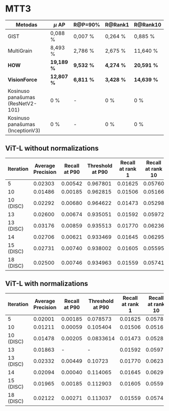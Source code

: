 # MTT3

| **Metodas**                       | **$\mu$ AP**  | **R@P=90\%** | **R@Rank1**  | **R@Rank10**  |
|-----------------------------------|---------------|--------------|--------------|---------------|
| GIST                              | 0,088 \%      | 0,007 \%     | 0,264 \%     | 0,885 \%      |
| MultiGrain                        | 8,493 \%      | 2,786 \%     | 2,675 \%     | 11,640 \%     |
| **HOW**                           | **19,189 \%** | **9,532 \%** | **4,274 \%** | **20,591 \%** |
| **VisionForce**                   | **12,807 \%** | **6,811 \%** | **3,428 \%** | **14,639 \%** |
| Kosinuso panašumas (ResNetV2-101) | 0 \%          | -            | 0 \%         | 0 \%          |
| Kosinuso panašumas (InceptionV3)  | 0 \%          | -            | 0 \%         | 0 \%          |

## ViT-L without normalizations

| **Iteration** | **Average Precision** | **Recall at P90** | **Threshold at P90** | **Recall at rank 1** | **Recall at rank 10** |
|---------------|-----------------------|-------------------|----------------------|----------------------|-----------------------|
| 5             | 0.02303               | 0.00542           | 0.967801             | 0.01625              | 0.05760               |
| 10            | 0.01486               | 0.00185           | 0.962815             | 0.01506              | 0.05166               |
| 10 (DISC)     | 0.02292               | 0.00680           | 0.964622             | 0.01473              | 0.05298               |
| 13            | 0.02600               | 0.00674           | 0.935051             | 0.01592              | 0.05972               |
| 13 (DISC)     | 0.03176               | 0.00859           | 0.935513             | 0.01770              | 0.06236               |
| 14            | 0.02706               | 0.00621           | 0.933469             | 0.01645              | 0.06295               |
| 15 (DISC)     | 0.02731               | 0.00740           | 0.938002             | 0.01605              | 0.05595               |
| 18 (DISC)     | 0.02500               | 0.00746           | 0.934963             | 0.01559              | 0.05741               |

## ViT-L with normalizations

| **Iteration** | **Average Precision** | **Recall at P90** | **Threshold at P90** | **Recall at rank 1** | **Recall at rank 10** |
|---------------|-----------------------|-------------------|----------------------|----------------------|-----------------------|
| 5             | 0.02001               | 0.00185           | 0.078573             | 0.01625              | 0.05780               |
| 10            | 0.01211               | 0.00059           | 0.105404             | 0.01506              | 0.05166               |
| 10 (DISC)     | 0.01478               | 0.00205           | 0.0833614            | 0.01473              | 0.05285               |
| 13            | 0.01863               | -                 | -                    | 0.01592              | 0.05972               |
| 13 (DISC)     | 0.02332               | 0.00449           | 0.10723              | 0.01770              | 0.06236               |
| 14            | 0.02094               | 0.00040           | 0.114065             | 0.01645              | 0.06295               |
| 15 (DISC)     | 0.01965               | 0.00185           | 0.112903             | 0.01605              | 0.05595               |
| 18 (DISC)     | 0.02122               | 0.00271           | 0.113037             | 0.01559              | 0.05747               |
